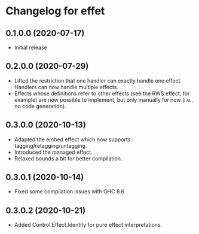 # Changelog for effet

## 0.1.0.0 (2020-07-17)

* Initial release

## 0.2.0.0 (2020-07-29)

* Lifted the restriction that one handler can exactly handle one effect. Handlers can now handle multiple effects.
* Effects whose definitions refer to other effects (see the RWS effect, for example) are now possible to implement, but only manually for now (i.e., no code generation).

## 0.3.0.0 (2020-10-13)

* Adapted the embed effect which now supports tagging/retagging/untagging.
* Introduced the managed effect.
* Relaxed bounds a bit for better compilation.

## 0.3.0.1 (2020-10-14)

* Fixed some compilation issues with GHC 8.6

## 0.3.0.2 (2020-10-21)

* Added Control.Effect.Identity for pure effect interpretations.